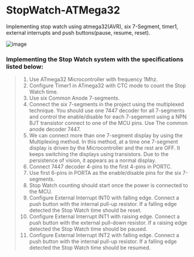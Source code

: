 # StopWatch-ATMega32
Implementing stop watch using atmega32(AVR), six 7-Segment, timer1, external interrupts and push buttons(pause, resume, reset).

![image](https://user-images.githubusercontent.com/68112462/191583683-c264d4d9-e420-41ec-bc24-72c5ffff5b16.png)


### Implementing the Stop Watch system with the specifications listed below:
>1. Use ATmega32 Microcontroller with frequency 1Mhz.
>2. Configure Timer1 in ATmega32 with CTC mode to count the Stop Watch time.
>3. Use six Common Anode 7-segments.
>4. Connect the six 7-segments in the project using the multiplexed technique. You should use one 7447 decoder for all 7-segments and control the enable/disable for each 7-segement using a NPN BJT transistor connect to one of the MCU pins. Use The common anode decoder 7447.
>5. We can connect more than one 7-segment display by using the Multiplexing method. In this method, at a time one 7-segment display is driven by the Microcontroller and the rest are OFF. It keeps switching the displays using transistors. Due to the persistence of vision, it appears as a normal display.
>6. Connect 7447 decoder 4-pins to the first 4-pins in PORTC.
>7. Use first 6-pins in PORTA as the enable/disable pins for the six 7-segments.
>8. Stop Watch counting should start once the power is connected to the MCU.
>9. Configure External Interrupt INT0 with falling edge. Connect a push button with the internal pull-up resistor. If a falling edge detected the Stop Watch time should be reset.
>10. Configure External Interrupt INT1 with raising edge. Connect a push button with the external pull-down resistor. If a raising edge detected the Stop Watch time should be paused.
>11. Configure External Interrupt INT2 with falling edge. Connect a push button with the internal pull-up resistor. If a falling edge detected the Stop Watch time should be resumed.
